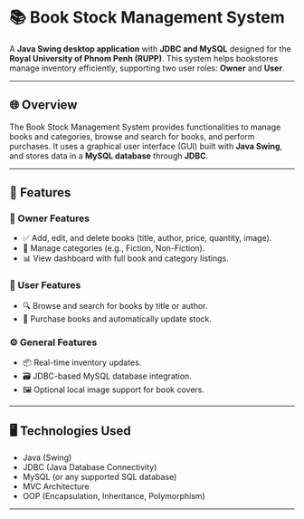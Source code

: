 # 📚 Book Stock Management System

A **Java Swing desktop application** with **JDBC and MySQL** designed for the **Royal University of Phnom Penh (RUPP)**. This system helps bookstores manage inventory efficiently, supporting two user roles: **Owner** and **User**.

---

## 🌐 Overview

The Book Stock Management System provides functionalities to manage books and categories, browse and search for books, and perform purchases. It uses a graphical user interface (GUI) built with **Java Swing**, and stores data in a **MySQL database** through **JDBC**.

---

## 🚀 Features

### 🔐 Owner Features
- ✅ Add, edit, and delete books (title, author, price, quantity, image).
- 📂 Manage categories (e.g., Fiction, Non-Fiction).
- 📊 View dashboard with full book and category listings.

### 🙋 User Features
- 🔍 Browse and search for books by title or author.
- 🛒 Purchase books and automatically update stock.

### ⚙️ General Features
- 📦 Real-time inventory updates.
- 🗃️ JDBC-based MySQL database integration.
- 🖼️ Optional local image support for book covers.

---

## 🖥️ Technologies Used

- Java (Swing)
- JDBC (Java Database Connectivity)
- MySQL (or any supported SQL database)
- MVC Architecture
- OOP (Encapsulation, Inheritance, Polymorphism)

---

